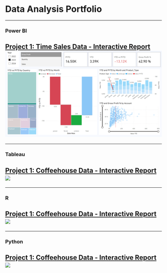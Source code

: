 # Data Analysis Portfolio

---
### Power BI

[Project 1: Time Sales Data - Interactive Report](/sample_page)
<img src="images/powerbi time sales report.PNG?raw=true"/>
---

---
### Tableau

[Project 1: Coffeehouse Data - Interactive Report](/sample_page)
<img src="images/dummy_thumbnail.jpg?raw=true"/>
---

---
### R

[Project 1: Coffeehouse Data - Interactive Report](/sample_page)
<img src="images/dummy_thumbnail.jpg?raw=true"/>
---

---
### Python

[Project 1: Coffeehouse Data - Interactive Report](/sample_page)
<img src="images/dummy_thumbnail.jpg?raw=true"/>
---








